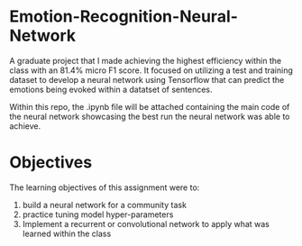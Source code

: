 # Emotion-Recognition-Neural-Network
A graduate project that I made achieving the highest efficiency within the class with an 81.4% micro F1 score. It focused on utilizing a test and training dataset to develop a neural network using Tensorflow that can predict the emotions being evoked within a datatset of sentences.

Within this repo, the .ipynb file will be attached containing the main code of the neural network showcasing the best run the neural network was able to achieve.

# Objectives

The learning objectives of this assignment were to:
1. build a neural network for a community task 
2. practice tuning model hyper-parameters
3. Implement a recurrent or convolutional network to apply what was learned within the class

 
